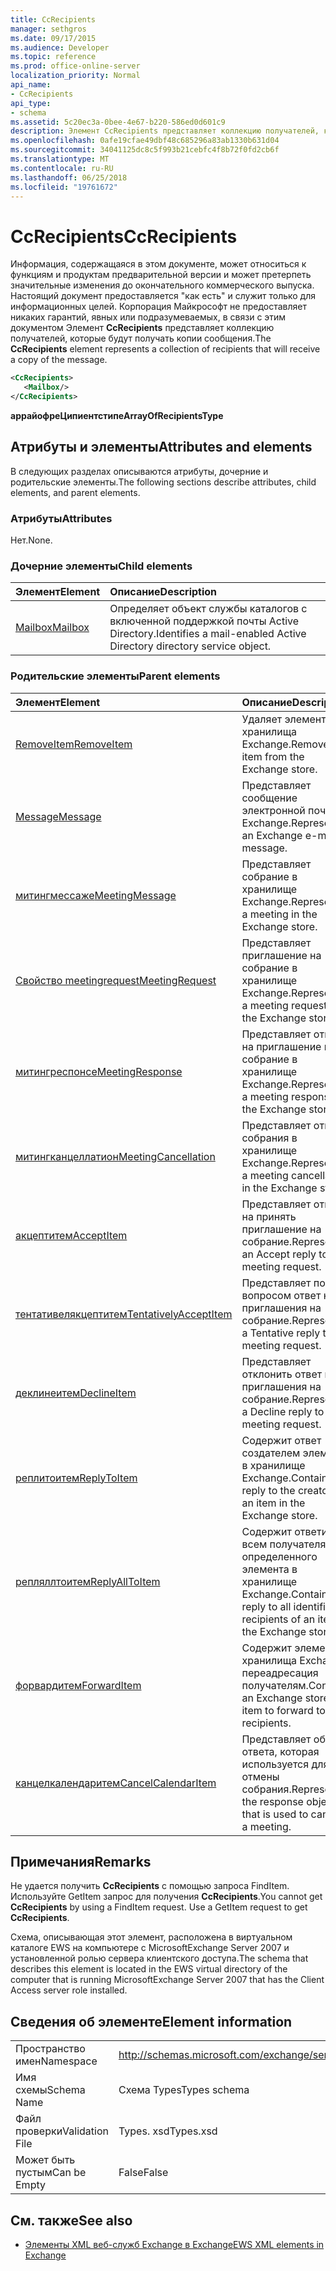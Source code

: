 ```yaml
---
title: CcRecipients
manager: sethgros
ms.date: 09/17/2015
ms.audience: Developer
ms.topic: reference
ms.prod: office-online-server
localization_priority: Normal
api_name:
- CcRecipients
api_type:
- schema
ms.assetid: 5c20ec3a-0bee-4e67-b220-586ed0d601c9
description: Элемент CcRecipients представляет коллекцию получателей, которые будут получать копии сообщения.
ms.openlocfilehash: 0afe19cfae49dbf48c685296a83ab1330b631d04
ms.sourcegitcommit: 34041125dc8c5f993b21cebfc4f8b72f0fd2cb6f
ms.translationtype: MT
ms.contentlocale: ru-RU
ms.lasthandoff: 06/25/2018
ms.locfileid: "19761672"
---
```

# <a name="ccrecipients"></a><span data-ttu-id="28594-103">CcRecipients</span><span class="sxs-lookup"><span data-stu-id="28594-103">CcRecipients</span></span>

<span data-ttu-id="28594-104">Информация, содержащаяся в этом документе, может относиться к функциям и продуктам предварительной версии и может претерпеть значительные изменения до окончательного коммерческого выпуска. Настоящий документ предоставляется "как есть" и служит только для информационных целей. Корпорация Майкрософт не предоставляет никаких гарантий, явных или подразумеваемых, в связи с этим документом Элемент **CcRecipients** представляет коллекцию получателей, которые будут получать копии сообщения.</span><span class="sxs-lookup"><span data-stu-id="28594-104">The **CcRecipients** element represents a collection of recipients that will receive a copy of the message.</span></span> 
  
```xml
<CcRecipients>
   <Mailbox/>
</CcRecipients>
```

 <span data-ttu-id="28594-105">**аррайофреЦипиентстипе**</span><span class="sxs-lookup"><span data-stu-id="28594-105">**ArrayOfRecipientsType**</span></span>
## <a name="attributes-and-elements"></a><span data-ttu-id="28594-106">Атрибуты и элементы</span><span class="sxs-lookup"><span data-stu-id="28594-106">Attributes and elements</span></span>

<span data-ttu-id="28594-107">В следующих разделах описываются атрибуты, дочерние и родительские элементы.</span><span class="sxs-lookup"><span data-stu-id="28594-107">The following sections describe attributes, child elements, and parent elements.</span></span>
  
### <a name="attributes"></a><span data-ttu-id="28594-108">Атрибуты</span><span class="sxs-lookup"><span data-stu-id="28594-108">Attributes</span></span>

<span data-ttu-id="28594-109">Нет.</span><span class="sxs-lookup"><span data-stu-id="28594-109">None.</span></span>
  
### <a name="child-elements"></a><span data-ttu-id="28594-110">Дочерние элементы</span><span class="sxs-lookup"><span data-stu-id="28594-110">Child elements</span></span>

|<span data-ttu-id="28594-111">**Элемент**</span><span class="sxs-lookup"><span data-stu-id="28594-111">**Element**</span></span>|<span data-ttu-id="28594-112">**Описание**</span><span class="sxs-lookup"><span data-stu-id="28594-112">**Description**</span></span>|
|:-----|:-----|
|[<span data-ttu-id="28594-113">Mailbox</span><span class="sxs-lookup"><span data-stu-id="28594-113">Mailbox</span></span>](mailbox.md) <br/> |<span data-ttu-id="28594-114">Определяет объект службы каталогов с включенной поддержкой почты Active Directory.</span><span class="sxs-lookup"><span data-stu-id="28594-114">Identifies a mail-enabled Active Directory directory service object.</span></span>  <br/> |
   
### <a name="parent-elements"></a><span data-ttu-id="28594-115">Родительские элементы</span><span class="sxs-lookup"><span data-stu-id="28594-115">Parent elements</span></span>

|<span data-ttu-id="28594-116">**Элемент**</span><span class="sxs-lookup"><span data-stu-id="28594-116">**Element**</span></span>|<span data-ttu-id="28594-117">**Описание**</span><span class="sxs-lookup"><span data-stu-id="28594-117">**Description**</span></span>|
|:-----|:-----|
|[<span data-ttu-id="28594-118">RemoveItem</span><span class="sxs-lookup"><span data-stu-id="28594-118">RemoveItem</span></span>](removeitem.md) <br/> |<span data-ttu-id="28594-119">Удаляет элемент из хранилища Exchange.</span><span class="sxs-lookup"><span data-stu-id="28594-119">Removes an item from the Exchange store.</span></span>  <br/> |
|[<span data-ttu-id="28594-120">Message</span><span class="sxs-lookup"><span data-stu-id="28594-120">Message</span></span>](message-ex15websvcsotherref.md) <br/> |<span data-ttu-id="28594-121">Представляет сообщение электронной почты Exchange.</span><span class="sxs-lookup"><span data-stu-id="28594-121">Represents an Exchange e-mail message.</span></span>  <br/> |
|[<span data-ttu-id="28594-122">митингмессаже</span><span class="sxs-lookup"><span data-stu-id="28594-122">MeetingMessage</span></span>](meetingmessage.md) <br/> |<span data-ttu-id="28594-123">Представляет собрание в хранилище Exchange.</span><span class="sxs-lookup"><span data-stu-id="28594-123">Represents a meeting in the Exchange store.</span></span>  <br/> |
|[<span data-ttu-id="28594-124">Свойство meetingrequest</span><span class="sxs-lookup"><span data-stu-id="28594-124">MeetingRequest</span></span>](meetingrequest.md) <br/> |<span data-ttu-id="28594-125">Представляет приглашение на собрание в хранилище Exchange.</span><span class="sxs-lookup"><span data-stu-id="28594-125">Represents a meeting request in the Exchange store.</span></span>  <br/> |
|[<span data-ttu-id="28594-126">митингреспонсе</span><span class="sxs-lookup"><span data-stu-id="28594-126">MeetingResponse</span></span>](meetingresponse.md) <br/> |<span data-ttu-id="28594-127">Представляет ответ на приглашение на собрание в хранилище Exchange.</span><span class="sxs-lookup"><span data-stu-id="28594-127">Represents a meeting response in the Exchange store.</span></span>  <br/> |
|[<span data-ttu-id="28594-128">митингканцеллатион</span><span class="sxs-lookup"><span data-stu-id="28594-128">MeetingCancellation</span></span>](meetingcancellation.md) <br/> |<span data-ttu-id="28594-129">Представляет отмену собрания в хранилище Exchange.</span><span class="sxs-lookup"><span data-stu-id="28594-129">Represents a meeting cancellation in the Exchange store.</span></span>  <br/> |
|[<span data-ttu-id="28594-130">акцептитем</span><span class="sxs-lookup"><span data-stu-id="28594-130">AcceptItem</span></span>](acceptitem.md) <br/> |<span data-ttu-id="28594-131">Представляет ответ на принять приглашение на собрание.</span><span class="sxs-lookup"><span data-stu-id="28594-131">Represents an Accept reply to a meeting request.</span></span>  <br/> |
|[<span data-ttu-id="28594-132">тентативелякцептитем</span><span class="sxs-lookup"><span data-stu-id="28594-132">TentativelyAcceptItem</span></span>](tentativelyacceptitem.md) <br/> |<span data-ttu-id="28594-133">Представляет под вопросом ответ на приглашения на собрание.</span><span class="sxs-lookup"><span data-stu-id="28594-133">Represents a Tentative reply to a meeting request.</span></span>  <br/> |
|[<span data-ttu-id="28594-134">деклинеитем</span><span class="sxs-lookup"><span data-stu-id="28594-134">DeclineItem</span></span>](declineitem.md) <br/> |<span data-ttu-id="28594-135">Представляет отклонить ответ на приглашения на собрание.</span><span class="sxs-lookup"><span data-stu-id="28594-135">Represents a Decline reply to a meeting request.</span></span>  <br/> |
|[<span data-ttu-id="28594-136">реплитоитем</span><span class="sxs-lookup"><span data-stu-id="28594-136">ReplyToItem</span></span>](replytoitem.md) <br/> |<span data-ttu-id="28594-137">Содержит ответ создателем элемента в хранилище Exchange.</span><span class="sxs-lookup"><span data-stu-id="28594-137">Contains a reply to the creator of an item in the Exchange store.</span></span>  <br/> |
|[<span data-ttu-id="28594-138">репляллтоитем</span><span class="sxs-lookup"><span data-stu-id="28594-138">ReplyAllToItem</span></span>](replyalltoitem.md) <br/> |<span data-ttu-id="28594-139">Содержит ответить всем получателям определенного элемента в хранилище Exchange.</span><span class="sxs-lookup"><span data-stu-id="28594-139">Contains a reply to all identified recipients of an item in the Exchange store.</span></span>  <br/> |
|[<span data-ttu-id="28594-140">форвардитем</span><span class="sxs-lookup"><span data-stu-id="28594-140">ForwardItem</span></span>](forwarditem.md) <br/> |<span data-ttu-id="28594-141">Содержит элемент хранилища Exchange переадресация получателям.</span><span class="sxs-lookup"><span data-stu-id="28594-141">Contains an Exchange store item to forward to recipients.</span></span>  <br/> |
|[<span data-ttu-id="28594-142">канцелкалендаритем</span><span class="sxs-lookup"><span data-stu-id="28594-142">CancelCalendarItem</span></span>](cancelcalendaritem.md) <br/> |<span data-ttu-id="28594-143">Представляет объект ответа, которая используется для отмены собрания.</span><span class="sxs-lookup"><span data-stu-id="28594-143">Represents the response object that is used to cancel a meeting.</span></span>  <br/> |
   
## <a name="remarks"></a><span data-ttu-id="28594-144">Примечания</span><span class="sxs-lookup"><span data-stu-id="28594-144">Remarks</span></span>

<span data-ttu-id="28594-p101">Не удается получить **CcRecipients** с помощью запроса FindItem. Используйте GetItem запрос для получения **CcRecipients**.</span><span class="sxs-lookup"><span data-stu-id="28594-p101">You cannot get **CcRecipients** by using a FindItem request. Use a GetItem request to get **CcRecipients**.</span></span>
  
<span data-ttu-id="28594-147">Схема, описывающая этот элемент, расположена в виртуальном каталоге EWS на компьютере с MicrosoftExchange Server 2007 и установленной ролью сервера клиентского доступа.</span><span class="sxs-lookup"><span data-stu-id="28594-147">The schema that describes this element is located in the EWS virtual directory of the computer that is running MicrosoftExchange Server 2007 that has the Client Access server role installed.</span></span>
  
## <a name="element-information"></a><span data-ttu-id="28594-148">Сведения об элементе</span><span class="sxs-lookup"><span data-stu-id="28594-148">Element information</span></span>

|||
|:-----|:-----|
|<span data-ttu-id="28594-149">Пространство имен</span><span class="sxs-lookup"><span data-stu-id="28594-149">Namespace</span></span>  <br/> |http://schemas.microsoft.com/exchange/services/2006/types  <br/> |
|<span data-ttu-id="28594-150">Имя схемы</span><span class="sxs-lookup"><span data-stu-id="28594-150">Schema Name</span></span>  <br/> |<span data-ttu-id="28594-151">Схема Types</span><span class="sxs-lookup"><span data-stu-id="28594-151">Types schema</span></span>  <br/> |
|<span data-ttu-id="28594-152">Файл проверки</span><span class="sxs-lookup"><span data-stu-id="28594-152">Validation File</span></span>  <br/> |<span data-ttu-id="28594-153">Types. xsd</span><span class="sxs-lookup"><span data-stu-id="28594-153">Types.xsd</span></span>  <br/> |
|<span data-ttu-id="28594-154">Может быть пустым</span><span class="sxs-lookup"><span data-stu-id="28594-154">Can be Empty</span></span>  <br/> |<span data-ttu-id="28594-155">False</span><span class="sxs-lookup"><span data-stu-id="28594-155">False</span></span>  <br/> |
   
## <a name="see-also"></a><span data-ttu-id="28594-156">См. также</span><span class="sxs-lookup"><span data-stu-id="28594-156">See also</span></span>



- [<span data-ttu-id="28594-157">Элементы XML веб-служб Exchange в Exchange</span><span class="sxs-lookup"><span data-stu-id="28594-157">EWS XML elements in Exchange</span></span>](ews-xml-elements-in-exchange.md)

